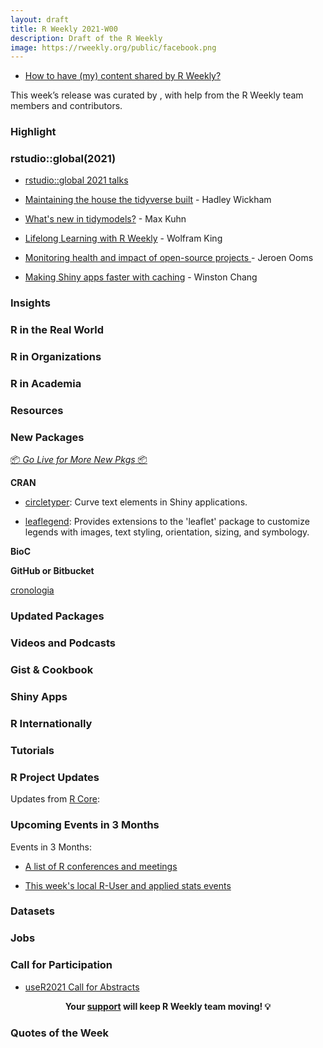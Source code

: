 ```yaml
---
layout: draft
title: R Weekly 2021-W00
description: Draft of the R Weekly
image: https://rweekly.org/public/facebook.png
---
```


+ [How to have (my) content shared by R Weekly?](https://github.com/rweekly/rweekly.org#how-to-have-my-content-shared-by-r-weekly)

This week’s release was curated by [](), with help from the R Weekly team members and contributors.



###  Highlight


### rstudio::global(2021)

+ [rstudio::global 2021 talks](https://rstudio.com/resources/rstudioglobal-2021/)

+ [Maintaining the house the tidyverse built](https://rstudio.com/resources/rstudioglobal-2021/maintaining-the-house-the-tidyverse-built/) - Hadley Wickham

+ [What's new in tidymodels?](https://rstudio.com/resources/rstudioglobal-2021/whats-new-in-tidymodels/)  - Max Kuhn

+ [Lifelong Learning with R Weekly](https://rstudio.com/resources/rstudioglobal-2021/lifelong-learning-with-r-weekly/)  - Wolfram King

+ [Monitoring health and impact of open-source projects ](https://rstudio.com/resources/rstudioglobal-2021/monitoring-health-and-impact-of-open-source-projects/) - Jeroen Ooms

+ [Making Shiny apps faster with caching](https://rstudio.com/resources/rstudioglobal-2021/making-shiny-apps-faster-with-caching/)  - Winston Chang


### Insights



### R in the Real World



###  R in Organizations



###  R in Academia



###  Resources



###  New Packages

<p class="added-hostname"><a href="https://rweekly.org/live" target="_blank" class="externalLink">📦 <i>Go Live for More New Pkgs</i> 📦</a></p>

**CRAN**

+ [circletyper](https://github.com/etiennebacher/circletyper): Curve text elements in Shiny applications.

+ [leaflegend](https://github.com/tomroh/leaflegend): Provides extensions to the 'leaflet' package to customize legends with images, text styling, orientation, sizing, and symbology.

**BioC**



**GitHub or Bitbucket**

[cronologia](https://github.com/feddelegrand7/cronologia)

### Updated Packages



###  Videos and Podcasts



### Gist & Cookbook



### Shiny Apps



### R Internationally



###  Tutorials



<!--<div class="post-more-begin></div><div class="post-more-end"></div>-->

###  R Project Updates

Updates from [R Core](http://developer.r-project.org/blosxom.cgi/R-devel/NEWS):


###  Upcoming Events in 3 Months

Events in 3 Months:


+ [A list of R conferences and meetings](https://jumpingrivers.github.io/meetingsR/events.html)

+ [This week's local R-User and applied stats events](https://community.rstudio.com/c/irl)


### Datasets

### Jobs




###  Call for Participation

+ [useR2021 Call for Abstracts](https://user2021.r-project.org/participation/call-for-abstracts/)

<p class="hide-support added-hostname support-rweekly" style="text-align: center;font-weight: bold;">Your <a class="non-visited externalLink" href="https://www.patreon.com/rweekly" onclick="pas(this)">support</a> will keep R Weekly team moving! 💡</p>

###  Quotes of the Week

